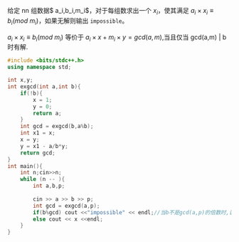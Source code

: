 给定 nn 组数据$ a_i,b_i,m_i$，对于每组数求出一个 $x_i$，使其满足 $a_i \times x_i≡b_i(mod \ m_i)$，如果无解则输出 `impossible`。



$a_i \times x_i≡b_i(mod \ m_i)$ 等价于 $a_i \times x + m_i \times y = gcd(a,m)$,当且仅当 gcd(a,m) | b时有解.

```c++
#include <bits/stdc++.h>
using namespace std;

int x,y;
int exgcd(int a,int b){
    if(!b){
        x = 1; 
        y = 0;
        return a;
    }
    int gcd = exgcd(b,a%b);
    int x1 = x;
    x = y;
    y = x1 - a/b*y;
    return gcd;
}
int main(){
    int n;cin>>n;
    while (n -- ){
        int a,b,p;
        
        cin >> a >> b >> p;
        int gcd = exgcd(a,p);
        if(b%gcd) cout <<"impossible" << endl;//当b不是gcd(a,p)的倍数时,说明无解
        else cout << x <<endl;
    }
}
```

